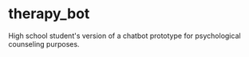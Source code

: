 # therapy_bot
High school student's version of a chatbot prototype for psychological counseling purposes.
